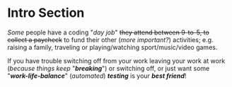 # Intro Section

*Some* people have a coding "*day job*" ~~they attend between 9-to-5,
to collect a paycheck~~ to fund their other (*more important?*) activities;
e.g. raising a family, traveling or playing/watching sport/music/video games.


If you have trouble switching off from your work leaving your work at work (*because things keep*
  "***breaking***") or switching off, or just want some
"***work-life-balance***" (*automated*) ***testing*** is your ***best friend***!
